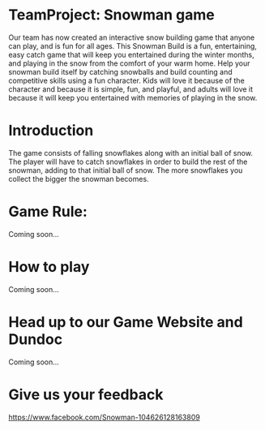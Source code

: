 # TeamProject: Snowman game
Our team has now created an interactive snow building game that anyone can play, and is fun for all ages. This Snowman Build is a fun, entertaining, easy catch game that will keep you entertained during the winter months, and playing in the snow from the comfort of your warm home. Help your snowman build itself by catching snowballs and build counting and competitive skills using a fun character. Kids will love it because of the character and because it is simple, fun, and playful, and adults will love it because it will keep you entertained with memories of playing in the snow.

# Introduction
The game consists of falling snowflakes along with an initial ball of snow. The player will have to catch snowflakes in order to build the rest of the snowman, adding to that initial ball of snow. The more snowflakes you collect the bigger the snowman becomes.

# Game Rule:
Coming soon...

# How to play
Coming soon...

# Head up to our Game Website and Dundoc
Coming soon...

# Give us your feedback
https://www.facebook.com/Snowman-104626128163809

